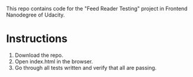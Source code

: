 This repo contains code for the "Feed Reader Testing" project in Frontend Nanodegree of Udacity.
# Instructions

1. Download the repo.
2. Open index.html in the browser.
3. Go through all tests written and verify that all are passing.
